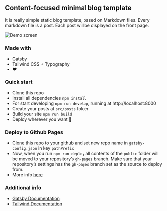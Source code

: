 ## Content-focused minimal blog template

It is really simple static blog template, based on Markdown files. Every markdown file is a post. Each post will be displayed on the front page.

![Demo screen](https://github.com/artyom-ivanov/blog-template/blob/main/screen.png?raw=true)

### Made with

- Gatsby
- Tailwind CSS + Typography
- ❤️

### Quick start

- Clone this repo
- Install all dependencies `npm install`
- For start developing `npm run develop`, running at http://localhost:8000
- Create your posts at `src/posts` folder
- Build your site `npm run build`
- Deploy wherever you want 🤘

### Deploy to Github Pages

- Clone this repo to your github and set new repo name in `gatsby-config.json` in key `pathPrefix`
- Now, when you run `npm run deploy` all contents of the `public` folder will be moved to your repository’s `gh-pages` branch. Make sure that your repository’s settings has the `gh-pages` branch set as the source to deploy from.
- More info [here](https://www.gatsbyjs.com/docs/how-to/previews-deploys-hosting/how-gatsby-works-with-github-pages/)

### Additional info

- [Gatsby Documentation](https://www.gatsbyjs.com/docs/)
- [Tailwind Documentation](https://tailwindcss.com/)
